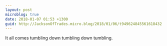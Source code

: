 ```yaml
---
layout: post
microblog: true
date: 2018-01-07 01:53 +1300
guid: http://JacksonOfTrades.micro.blog/2018/01/06/t949624845561618432.html
---
```

It all comes tumbling down tumbling down tumbling.
